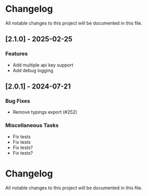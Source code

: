 # Changelog

All notable changes to this project will be documented in this file.

## [2.1.0] - 2025-02-25

### Features

- Add multiple api key support
- Add debug logging

## [2.0.1] - 2024-07-21

### Bug Fixes

- Remove typings export (#252)

### Miscellaneous Tasks

- Fix tests
- Fix tests
- Fix tests?
- Fix tests?

# Changelog

All notable changes to this project will be documented in this file.
